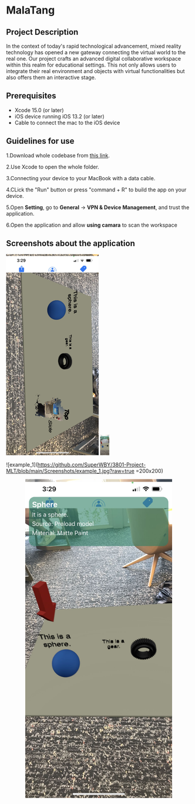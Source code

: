 # MalaTang

## Project Description

In the context of today's rapid technological advancement, mixed reality technology has opened a new gateway connecting the virtual world to the real one. Our project crafts an advanced digital collaborative workspace within this realm for educational settings. This not only allows users to integrate their real environment and objects with virtual functionalities but also offers them an interactive stage.

## Prerequisites

* Xcode 15.0 (or later)
* iOS device running iOS 13.2 (or later)
* Cable to connect the mac to the iOS device

## Guidelines for use
 
1.Download whole codebase from [this link](https://github.com/SuperWBY/3801-Project-MLT).

2.Use Xcode to open the whole folder.

3.Connecting your device to your MacBook with a data cable.

4.CLick the "Run" button or press "command + R" to build the app on your device.

5.Open **Setting**, go to **General** -> **VPN & Device Management**, and trust the application.

6.Open the application and allow **using camara** to scan the workspace


## Screenshots about the application

<img src="https://github.com/SuperWBY/3801-Project-MLT/blob/main/Screenshots/example_1.jpg?raw=true" width="50%" height="auto">
<img src="https://github.com/SuperWBY/3801-Project-MLT/blob/main/Screenshots/example_2.jpg?raw=true" style="width:5%;height:auto;">

![example_1](https://github.com/SuperWBY/3801-Project-MLT/blob/main/Screenshots/example_1.jpg?raw=true =200x200)

<img src="https://github.com/SuperWBY/3801-Project-MLT/blob/main/Screenshots/example_2.jpg?raw=true" alt="Example Image" width="400" style="display:block; margin:auto;">



